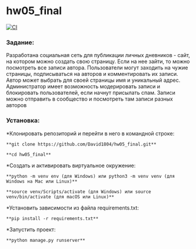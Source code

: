 # hw05_final

[![CI](https://github.com/yandex-praktikum/hw05_final/actions/workflows/python-app.yml/badge.svg?branch=master)](https://github.com/yandex-praktikum/hw05_final/actions/workflows/python-app.yml)
### Задание:
  Разработана социальная сеть для публикации личных дневников - сайт, на котором можно создать свою страницу. 
  Если на нее зайти, то можно посмотреть все записи автора.
Пользователи могут заходить на чужие страницы, подписываться на авторов и комментировать их записи.
Автор может выбрать для своей страницы имя и уникальный адрес.
Администратор имеет возможность модерировать записи и блокировать пользователей, если начнут присылать спам.
Записи можно отправить в сообщество и посмотреть там записи разных авторов

### Установка:

*Клонировать репозиторий и перейти в него в командной строке:

```
**git clone https://github.com/David1804/hw05_final.git**
```

```
**cd hw05_final**
```

*Cоздать и активировать виртуальное окружение:

```
**python -m venv env (для Windows) или python3 -m venv venv (для Windows на Mac или Linux)**
```

```
**source venv/Scripts/activate (для Windows) или source venv/bin/activate (для macOS или Linux)**
```

*Установить зависимости из файла requirements.txt:


```
**pip install -r requirements.txt**
```


*Запустить проект:

```
**python manage.py runserver**
